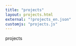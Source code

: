 ```yaml
---
title: "projects"
layout: projects.html
external: "!projects_en.json"
customjs: "projects.js"
---
```


projects
